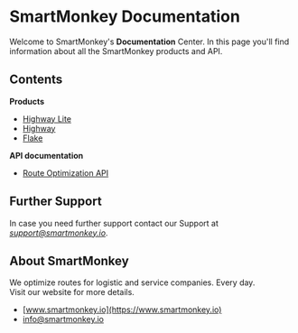 # SmartMonkey Documentation

Welcome to SmartMonkey's **Documentation** Center. In this page you'll find information about all the SmartMonkey products and API. 

## Contents
**Products**
* [Highway Lite](highway_lite/getting_started.md)
* [Highway](highway/help_en.md)
* [Flake](flake/getting_started.md)

**API documentation**
* [Route Optimization API](flake/optimizer-v1.md)


## Further Support
In case you need further support contact our Support at <span style="color:green">*support@smartmonkey.io*</span>.

## About SmartMonkey
 We optimize routes for logistic and service companies. Every day.<br/>
 Visit our website for more details. 

* [www.smartmonkey.io](https://www.smartmonkey.io)
* info@smartmonkey.io
